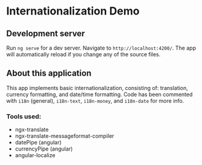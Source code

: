 # Internationalization Demo

## Development server

Run `ng serve` for a dev server. Navigate to `http://localhost:4200/`. The app will automatically reload if you change any of the source files.

## About this application

This app implements basic internationalization, consisting of: translation, currency formatting, and date/time formatting. 
Code has been commented with `i18n` (general), `i18n-text`, `i18n-money`, and `i18n-date` for more info.

### Tools used:
- ngx-translate
- ngx-translate-messageformat-compiler
- datePipe (angular)
- currencyPipe (angular)
- angular-localize

